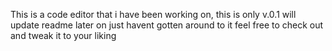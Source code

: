 This is a code editor that i have been working on, this is only v.0.1
will update readme later on just havent gotten around to it feel free to check out and tweak it to your liking 
